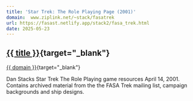 ```yaml
---
title: 'Star Trek: The Role Playing Page (2001)'
domain:  www.ziplink.net/~stack/fasatrek
url: https://fasast.netlify.app/stack2/fasa_trek.html
date: 2025-05-23
---
```

## [{{ title }}]({{url}}){target="_blank"}
[{{ domain }}]({{url}}){target="_blank"}

Dan Stacks Star Trek The Role Playing game resources April 14, 2001. Contains archived material from the the FASA Trek mailing list, campaign backgrounds and ship designs.

